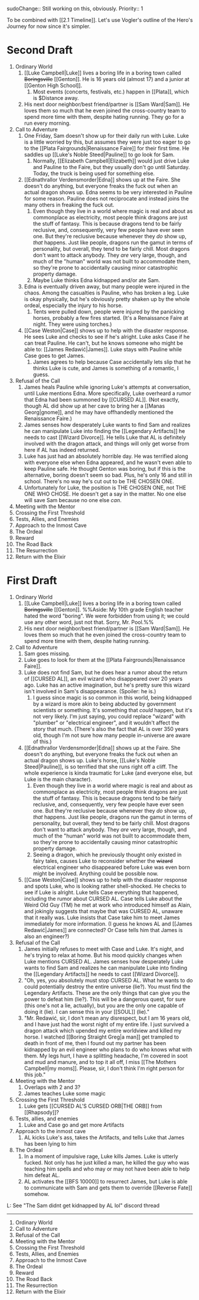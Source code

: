 sudoChange:: Still working on this, obviously.
Priority:: 1

To be combined with [[2.1 Timeline]]. Let's use Vogler's outline of the Hero's Journey for now since it's simpler.

# Second Draft
1. Ordinary World
	1. [[Luke Campbell|Luke]] lives a boring life in a boring town called ~~Boringsville~~ [[Genton]]. He is 16 years old (almost 17) and a junior at [[Genton High School]].
		1. Most events (concerts, festivals, etc.) happen in [[Plata]], which is $Distance away.
	2. His next door neighbor/best friend/partner is [[Sam Ward|Sam]]. He loves them so much that he even joined the cross-country team to spend more time with them, despite hating running. They go for a run every morning.
2. Call to Adventure
	1. One Friday, Sam doesn't show up for their daily run with Luke. Luke is a little worried by this, but assumes they were just too eager to go to the [[Plata Fairgrounds|Renaissance Faire]] for their first time. He saddles up [[Luke's Noble Steed|Pauline]] to go look for Sam.
		1. Normally, [[Elizabeth Campbell|Elizabeth]] would just drive Luke and Pauline to the Faire, but they usually don't go until Saturday. Today, the truck is being used for something else.
	2.  [[Ednathrallor Verdensmorder|Edna]] shows up at the Faire. She doesn't do anything, but everyone freaks the fuck out when an actual dragon shows up. Edna seems to be very interested in Pauline for some reason. Pauline does not reciprocate and instead joins the many others in freaking the fuck out.
		1. Even though they live in a world where magic is real and about as commonplace as electricity, most people think dragons are just the stuff of fantasy. This is because dragons tend to be fairly reclusive, and, consequently, very few people have ever seen one. But they're reclusive because whenever they *do* show up, *that* happens. Just like people, dragons run the gamut in terms of personality, but overall, they tend to be fairly chill. Most dragons don't want to attack anybody. They *are* very large, though, and much of the "human" world was not built to accommodate them, so they're prone to accidentally causing minor catastrophic property damage.
		2. Maybe Luke thinks Edna kidnapped and/or ate Sam.
	3. Edna is eventually driven away, but many people were injured in the chaos. Among the casualties is Pauline, who has broken a leg. Luke is okay physically, but he's obviously pretty shaken up by the whole ordeal, especially the injury to his horse.
		1. Tents were pulled down, people were injured by the panicking horses, probably a few fires started. (It's a Renaissance Faire at night. They were using torches.)
	4. [[Case Weston|Case]] shows up to help with the disaster response. He sees Luke and checks to see if he's alright. Luke asks Case if he can treat Pauline. He can't, but he knows someone who might be able to: [[James Redawić|James]]. Luke stays with Pauline while Case goes to get James.
		1. James agrees to help because Case accidentally lets slip that he thinks Luke is cute, and James is something of a romantic, I guess.
3. Refusal of the Call
	1. James heals Pauline while ignoring Luke's attempts at conversation, until Luke mentions Edna. More specifically, Luke overheard a rumor that Edna had been summoned by [[CURSED AL]]. (Not exactly, though AL did show up at her cave to bring her a [[Manas Georg|gnome]], and he may have offhandedly mentioned the Renaissance Faire.)
	2. James senses how desperately Luke wants to find Sam and realizes he can manipulate Luke into finding the [[Legendary Artifacts]] he needs to cast [[Wizard Divorce]]. He tells Luke that AL is definitely involved with the dragon attack, and things will only get worse from here if AL has indeed returned.
	3. Luke has just had an absolutely horrible day. He was terrified along with everyone else when Edna appeared, and he wasn't even able to keep Pauline safe. He thought Genton was boring, but if this is the alternative, boring doesn't seem so bad. Plus, he's only 16 and still in school. There's no way he's cut out to be THE CHOSEN ONE.
	4. Unfortunately for Luke, the position is THE CHOSEN ONE, not THE ONE WHO CHOSE. He doesn't get a say in the matter. No one else will save Sam because no one else *can*.
4. Meeting with the Mentor
5. Crossing the First Threshold
6. Tests, Allies, and Enemies
7. Approach to the Inmost Cave
8. The Ordeal
9. Reward
10. The Road Back
11. The Resurrection
12. Return with the Elixir

# First Draft
1. Ordinary World
	1. [[Luke Campbell|Luke]] lives a boring life in a boring town called ~~Boringsville~~ [[Genton]]. %%Aside: My 10th grade English teacher hated the word "boring". We were forbidden from using it; we could use any other word, just not that. Sorry, Mr. Pool.%%
	2. His next door neighbor/best friend/partner is [[Sam Ward|Sam]]. He loves them so much that he even joined the cross-country team to spend more time with them, despite hating running.
2. Call to Adventure
	1. Sam goes missing.
	2. Luke goes to look for them at the [[Plata Fairgrounds|Renaissance Faire]].
	3. Luke does not find Sam, but he does hear a rumor about the return of [[CURSED AL]], an evil wizard who disappeared over 20 years ago. Luke has an active imagination, but he's pretty sure this wizard isn't involved in Sam's disappearance. (Spoiler: he is.)
		1. I guess since magic is so common in this world, being kidnapped by a wizard is more akin to being abducted by government scientists or something. It's something that *could* happen, but it's not very likely. I'm just saying, you could replace "wizard" with "plumber" or "electrical engineer", and it wouldn't affect the story that much. (There's also the fact that AL is over 350 years old, though I'm not sure how many people in-universe are aware of this.) 
	4. [[Ednathrallor Verdensmorder|Edna]] shows up at the Faire. She doesn't do anything, but everyone freaks the fuck out when an actual dragon shows up. Luke's horse, [[Luke's Noble Steed|Pauline]], is so terrified that she runs right off a cliff. The whole experience is kinda traumatic for Luke (and everyone else, but Luke is the main character).
		1. Even though they live in a world where magic is real and about as commonplace as electricity, most people think dragons are just the stuff of fantasy. This is because dragons tend to be fairly reclusive, and, consequently, very few people have ever seen one. But they're reclusive because whenever they *do* show up, *that* happens. Just like people, dragons run the gamut in terms of personality, but overall, they tend to be fairly chill. Most dragons don't want to attack anybody. They *are* very large, though, and much of the "human" world was not built to accommodate them, so they're prone to accidentally causing minor catastrophic property damage.
		2. Seeing a dragon, which he previously thought only existed in fairy tales, causes Luke to reconsider whether the ~~wizard~~ electrical engineer who disappeared before Luke was even born might be involved. Anything could be possible now.
	5. [[Case Weston|Case]] shows up to help with the disaster response and spots Luke, who is looking rather shell-shocked. He checks to see if Luke is alright. Luke tells Case everything that happened, including the rumor about CURSED AL. Case tells Luke about the Weird Old Guy (TM) he met at work who introduced himself as Alain, and jokingly suggests that maybe that was CURSED AL, unaware that it really was. Luke insists that Case take him to meet James immediately for more information. (I guess he knows AL and [[James Redawić|James]] are connected? Or Case tells him that James is also an engineer?)
3. Refusal of the Call
	1. James initially refuses to meet with Case and Luke. It's night, and he's trying to relax at home. But his mood quickly changes when Luke mentions CURSED AL. James senses how desperately Luke wants to find Sam and realizes he can manipulate Luke into finding the [[Legendary Artifacts]] he needs to cast [[Wizard Divorce]].
	2. "Oh, yes, you absolutely must stop CURSED AL. What he wants to do could potentially destroy the entire universe (lie?). You must find the Legendary Artifacts. These are the only things that can give you the power to defeat him (lie?). This will be a dangerous quest, for sure (this one's not a lie, actually), but you are the only one capable of doing it (lie). I can sense this in your [[SOUL]] (lie)."
	3. "Mr. Redawić, sir, I don't mean any disrespect, but I am 16 years old, and I have just had the worst night of my entire life. I just survived a dragon attack which upended my entire worldview and killed my horse. I watched [[Boring Straight Greg|a man]] get trampled to death in front of me, then I found out my partner has been kidnapped by an evil engineer who plans to do who knows what with them. My legs hurt, I have a splitting headache, I'm covered in soot and mud and manure, and to top it all off, I miss [[The Mothers Campbell|my moms]]. Please, sir, I don't think I'm right person for this job."
4. Meeting with the Mentor
	1. Overlaps with 2 and 3?
	2. James teaches Luke some magic
5. Crossing the First Threshold
	1. Luke gets [[CURSED AL'S CURSED ORB|THE ORB]] from [[Rhapsody]]?
6. Tests, allies, and enemies
	1. Luke and Case go and get more Artifacts
7. Approach to the inmost cave
	1. AL kicks Luke's ass, takes the Artifacts, and tells Luke that James has been lying to him
8. The Ordeal
	1. In a moment of impulsive rage, Luke kills James. Luke is utterly fucked. Not only has he just killed a man, he killed the guy who was teaching him spells and who may or may not have been able to help him defeat AL.
	2. AL activates the [[BFS 10000]] to resurrect James, but Luke is able to communicate with Sam and gets them to override [[Reverse Fate]] somehow.
 
 L: See "The Sam didnt get kidnapped by AL lol" discord thread

---
1. Ordinary World
2. Call to Adventure
3. Refusal of the Call
4. Meeting with the Mentor
5. Crossing the First Threshold
6. Tests, Allies, and Enemies
7. Approach to the Inmost Cave
8. The Ordeal
9. Reward
10. The Road Back
11. The Resurrection
12. Return with the Elixir